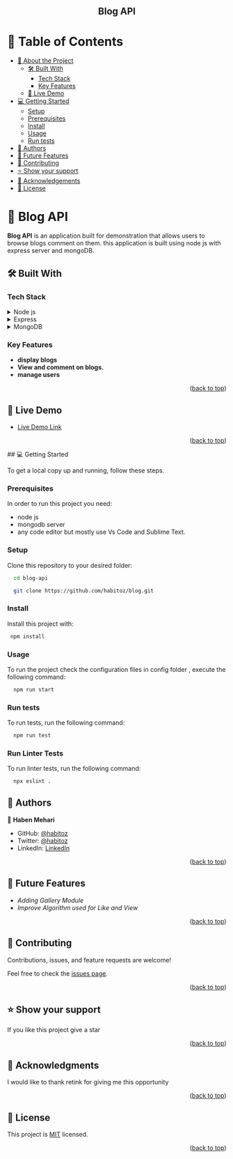 <div align="center">

  <h2><b>Blog API</b></h2>

</div>

# 📗 Table of Contents

- [📖 About the Project](#about-project)
  - [🛠️ Built With](#built-with)
    - [Tech Stack](#tech-stack)
    - [Key Features](#key-features)
  - [🚀 Live Demo](#live-demo)
- [💻 Getting Started](#getting-started)
  - [Setup](#setup)
  - [Prerequisites](#prerequisites)
  - [Install](#install)
  - [Usage](#usage)
  - [Run tests](#run-tests)
- [👥 Authors](#authors)
- [🔭 Future Features](#future-features)
- [🤝 Contributing](#contributing)
- [⭐ Show your support](#support)
- [🙏 Acknowledgements](#acknowledgements)
- [📝 License](#license)

# 📖 Blog API <a name="about-project"></a>

**Blog API** is an application built for demonstration that allows users to browse blogs comment on them. this application is built using node js with express server and mongoDB.

## 🛠️ Built With <a name="built-with"></a>

### Tech Stack <a name="tech-stack"></a>

<details>
  <summary>Node js</summary>
  <ul>
    <li><a href="https://nodejs.org/en">Node JS</a></li>
  </ul>
</details>

<details>
  <summary>Express</summary>
  <ul>
    <li><a href="https://expressjs.com/">Express JS</a></li>
  </ul>
</details>

<details>
  <summary>MongoDB</summary>
  <ul>
    <li><a href="https://www.mongodb.com/">Mongo DB</a></li>
  </ul>
</details>

### Key Features

- **display blogs**
- **View and comment on blogs.**
- **manage users**

<p align="right">(<a href="#readme-top">back to top</a>)</p>

## 🚀 Live Demo <a name="live-demo"></a>

- [Live Demo Link](https://football-standing.onrender.com)

<p align="right">(<a href="#readme-top">back to top</a>)</p>
## 💻 Getting Started

To get a local copy up and running, follow these steps.

### Prerequisites

In order to run this project you need:

- node js
- mongodb server
- any code editor but mostly use Vs Code and Sublime Text.

### Setup

Clone this repository to your desired folder:

```sh
  cd blog-api

  git clone https://github.com/habitoz/blog.git

```

### Install

Install this project with:

```sh
 npm install
```

### Usage

To run the project check the configuration files in config folder , execute the following command:

```sh
  npm run start
```

### Run tests

To run tests, run the following command:

```sh
  npm run test
```

### Run Linter Tests

To run linter tests, run the following command:

```sh
  npx eslint .
```

## 👥 Authors <a name="authors"></a>

👤 **Haben Mehari**

- GitHub: [@habitoz](https://github.com/habitoz)
- Twitter: [@habitoz](https://twitter.com/habitoz)
- LinkedIn: [LinkedIn](https://www.linkedin.com/in/habitoz/)

<p align="right">(<a href="#readme-top">back to top</a>)</p>

## 🔭 Future Features <a name="future-features"></a>

- _Adding Gallery Module_
- _Improve Algorithm used for Like and View_

<p align="right">(<a href="#readme-top">back to top</a>)</p>

## 🤝 Contributing <a name="contributing"></a>

Contributions, issues, and feature requests are welcome!

Feel free to check the [issues page](../../issues/).

<p align="right">(<a href="#readme-top">back to top</a>)</p>

## ⭐️ Show your support <a name="support"></a>

If you like this project give a star

<p align="right">(<a href="#readme-top">back to top</a>)</p>

## 🙏 Acknowledgments <a name="acknowledgements"></a>

I would like to thank retink for giving me this opportunity

<p align="right">(<a href="#readme-top">back to top</a>)</p>

## 📝 License

This project is [MIT](./MIT.md) licensed.

<p align="right">(<a href="#readme-top">back to top</a>)</p>
